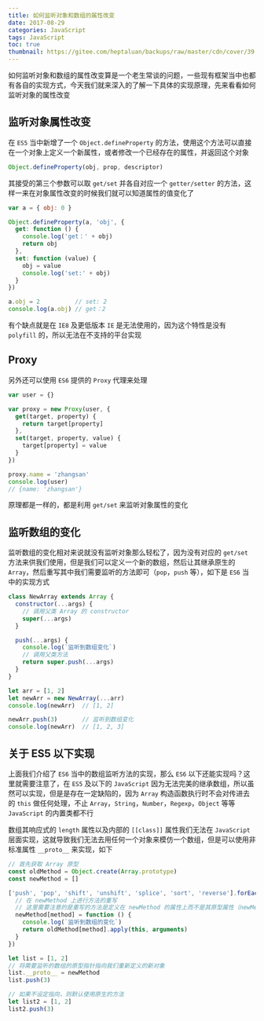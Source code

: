 ```yaml
---
title: 如何监听对象和数组的属性改变
date: 2017-08-29
categories: JavaScript
tags: JavaScript
toc: true
thumbnail: https://gitee.com/heptaluan/backups/raw/master/cdn/cover/39.webp
---
```


如何监听对象和数组的属性改变算是一个老生常谈的问题，一些现有框架当中也都有各自的实现方式，今天我们就来深入的了解一下具体的实现原理，先来看看如何监听对象的属性改变

<!--more-->


## 监听对象属性改变

在 `ES5` 当中新增了一个 `Object.defineProperty` 的方法，使用这个方法可以直接在一个对象上定义一个新属性，或者修改一个已经存在的属性，并返回这个对象

```js
Object.defineProperty(obj, prop, descriptor)
```

其接受的第三个参数可以取 `get/set` 并各自对应一个 `getter/setter` 的方法，这样一来在对象属性改变的时候我们就可以知道属性的值变化了

```js
var a = { obj: 0 }

Object.defineProperty(a, 'obj', {
  get: function () {
    console.log('get：' + obj)
    return obj
  },
  set: function (value) {
    obj = value
    console.log('set:' + obj)
  }
})

a.obj = 2          // set: 2
console.log(a.obj) // get：2
```

有个缺点就是在 `IE8` 及更低版本 `IE` 是无法使用的，因为这个特性是没有 `polyfill` 的，所以无法在不支持的平台实现



## Proxy

另外还可以使用 `ES6` 提供的 `Proxy` 代理来处理

```js
var user = {}

var proxy = new Proxy(user, {
  get(target, property) {
    return target[property]
  },
  set(target, property, value) {
    target[property] = value
  }
})

proxy.name = 'zhangsan'
console.log(user)
// {name: 'zhangsan'}
```

原理都是一样的，都是利用 `get/set` 来监听对象属性的变化



## 监听数组的变化

监听数组的变化相对来说就没有监听对象那么轻松了，因为没有对应的 `get/set` 方法来供我们使用，但是我们可以定义一个新的数组，然后让其继承原生的 `Array`，然后重写其中我们需要监听的方法即可（`pop`，`push` 等），如下是 `ES6` 当中的实现方式

```js
class NewArray extends Array {
  constructor(...args) {
    // 调用父类 Array 的 constructor
    super(...args)
  }

  push(...args) {
    console.log(`监听到数组变化`)
    // 调用父类方法
    return super.push(...args)
  }
}

let arr = [1, 2]
let newArr = new NewArray(...arr)
console.log(newArr)  // [1, 2]

newArr.push(3)       // 监听到数组变化
console.log(newArr)  // [1, 2, 3]
```



## 关于 ES5 以下实现

上面我们介绍了 `ES6` 当中的数组监听方法的实现，那么 `ES6` 以下还能实现吗？这里就需要注意了，在 `ES5` 及以下的 `JavaScript` 因为无法完美的继承数组，所以虽然可以实现，但是是存在一定缺陷的，因为 `Array` 构造函数执行时不会对传进去的 `this` 做任何处理，不止 `Array`，`String`，`Number`，`Regexp`，`Object` 等等 `JavaScript` 的内置类都不行

数组其响应式的 `length` 属性以及内部的 `[[class]]` 属性我们无法在 `JavaScript` 层面实现，这就导致我们无法去用任何一个对象来模仿一个数组，但是可以使用非标准属性 `__proto__` 来实现，如下

```js
// 首先获取 Array 原型
const oldMethod = Object.create(Array.prototype)
const newMethod = []

['push', 'pop', 'shift', 'unshift', 'splice', 'sort', 'reverse'].forEach(method => {
  // 在 newMethod 上进行方法的重写
  // 这里需要注意的是重写的方法是定义在 newMethod 的属性上而不是其原型属性（newMethod.__proto__ 没有改变）
  newMethod[method] = function () {
    console.log(`监听到数组的变化`)
    return oldMethod[method].apply(this, arguments)
  }
})

let list = [1, 2]
// 将需要监听的数组的原型指针指向我们重新定义的新对象
list.__proto__ = newMethod
list.push(3)

// 如果不设定指向，则默认使用原生的方法
let list2 = [1, 2]
list2.push(3)
```


